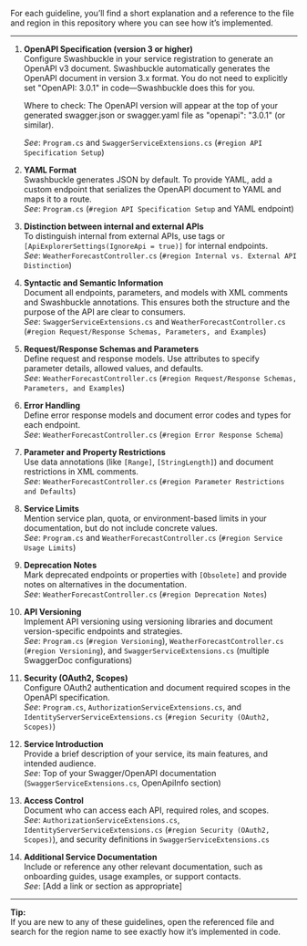 For each guideline, you’ll find a short explanation and a reference to the file and region in this repository where you can see how it’s implemented.


---

1. **OpenAPI Specification (version 3 or higher)**  
   Configure Swashbuckle in your service registration to generate an OpenAPI v3 document. Swashbuckle automatically generates the OpenAPI document in version 3.x format. You do not need to explicitly set "OpenAPI: 3.0.1" in code—Swashbuckle does this for you. 

   Where to check:
    The OpenAPI version will appear at the top of your generated swagger.json or swagger.yaml file as "openapi": "3.0.1" (or similar).

   *See*: `Program.cs` and `SwaggerServiceExtensions.cs` (`#region API Specification Setup`)

2. **YAML Format**  
   Swashbuckle generates JSON by default. To provide YAML, add a custom endpoint that serializes the OpenAPI document to YAML and maps it to a route.  
   *See*: `Program.cs` (`#region API Specification Setup` and YAML endpoint)

3. **Distinction between internal and external APIs**  
   To distinguish internal from external APIs, use tags or `[ApiExplorerSettings(IgnoreApi = true)]` for internal endpoints.  
   *See*: `WeatherForecastController.cs` (`#region Internal vs. External API Distinction`)

4. **Syntactic and Semantic Information**  
   Document all endpoints, parameters, and models with XML comments and Swashbuckle annotations. This ensures both the structure and the purpose of the API are clear to consumers.  
   *See*: `SwaggerServiceExtensions.cs` and `WeatherForecastController.cs` (`#region Request/Response Schemas, Parameters, and Examples`)

5. **Request/Response Schemas and Parameters**  
   Define request and response models. Use attributes to specify parameter details, allowed values, and defaults.  
   *See*: `WeatherForecastController.cs` (`#region Request/Response Schemas, Parameters, and Examples`)

6. **Error Handling**  
   Define error response models and document error codes and types for each endpoint.  
   *See*: `WeatherForecastController.cs` (`#region Error Response Schema`)

7. **Parameter and Property Restrictions**  
   Use data annotations (like `[Range]`, `[StringLength]`) and document restrictions in XML comments.  
   *See*: `WeatherForecastController.cs` (`#region Parameter Restrictions and Defaults`)

8. **Service Limits**  
   Mention service plan, quota, or environment-based limits in your documentation, but do not include concrete values.  
   *See*: `Program.cs` and `WeatherForecastController.cs` (`#region Service Usage Limits`)

9. **Deprecation Notes**  
   Mark deprecated endpoints or properties with `[Obsolete]` and provide notes on alternatives in the documentation.  
   *See*: `WeatherForecastController.cs` (`#region Deprecation Notes`)

10. **API Versioning**  
    Implement API versioning using versioning libraries and document version-specific endpoints and strategies.  
    *See*: `Program.cs` (`#region Versioning`), `WeatherForecastController.cs` (`#region Versioning`), and `SwaggerServiceExtensions.cs` (multiple SwaggerDoc configurations)

11. **Security (OAuth2, Scopes)**  
    Configure OAuth2 authentication and document required scopes in the OpenAPI specification.  
    *See*: `Program.cs`, `AuthorizationServiceExtensions.cs`, and `IdentityServerServiceExtensions.cs` (`#region Security (OAuth2, Scopes)`)






12. **Service Introduction**  
    Provide a brief description of your service, its main features, and intended audience.  
    *See*: Top of your Swagger/OpenAPI documentation (`SwaggerServiceExtensions.cs`, OpenApiInfo section)

13. **Access Control**  
    Document who can access each API, required roles, and scopes.  
    *See*: `AuthorizationServiceExtensions.cs`, `IdentityServerServiceExtensions.cs` (`#region Security (OAuth2, Scopes)`), and security definitions in `SwaggerServiceExtensions.cs`

14. **Additional Service Documentation**  
    Include or reference any other relevant documentation, such as onboarding guides, usage examples, or support contacts.  
    *See*: [Add a link or section as appropriate]

---

**Tip:**  
If you are new to any of these guidelines, open the referenced file and search for the region name to see exactly how it’s implemented in code.